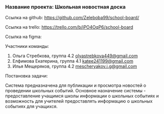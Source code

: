 <h3>Название проекта: Школьная новостная доска</h3>

Ссылка на github: https://github.com/Zeleboba99/school-board/ 

Cсылка на trello: https://trello.com/b/iPO4OqP6/school-board

Ссылка на figma: 

Участники команды:
1. Ольга Стребкова, группа 4.2 olyastrebkova449@gmail.com
2. Елфимова Екатерина, группа 4.1 katee241199@gmail.com
3. Илья Мещеряков, группа 4.2 mescheryakov.i.g@gmail.com

Постановка задачи: 

Система предназначена для публикации и просмотра новостей о проведении школьных событий. Основное назначение системы - предоставление учащимся школы информации о школьных событиях и возможность для учителей предоставлять информацию о школьных событиях для учащихся.
